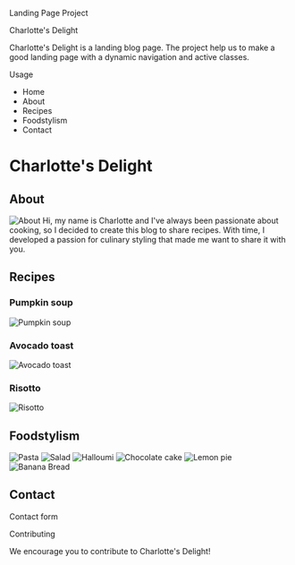 Landing Page Project

Charlotte's Delight

Charlotte's Delight is a landing blog page. The project help us to make a good landing page with a dynamic navigation and active classes.

Usage 

- Home
- About
- Recipes 
- Foodstylism
- Contact

# Charlotte's Delight
## About
![About](img14.png)
Hi, my name is Charlotte and I've always been passionate about cooking, so I decided to create this blog to share recipes. With time, I developed a passion for culinary styling that made me want to share it with you.

## Recipes

### Pumpkin soup
![Pumpkin soup](img3.jpeg)
### Avocado toast
![Avocado toast](img4.jpeg)
### Risotto
![Risotto](img6.jpeg)

## Foodstylism

![Pasta](img7.jpg)
![Salad](img8.jpg)
![Halloumi](img13.jpg)
![Chocolate cake](img10.jpg)
![Lemon pie](img11.jpeg)
![Banana Bread](img12.jpg)

## Contact

Contact form

Contributing

We encourage you to contribute to Charlotte's Delight! 